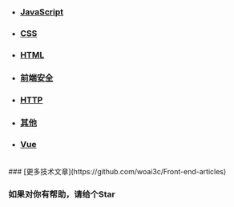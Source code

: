 * ### [JavaScript](https://github.com/woai3c/Front-end-basic-knowledge/blob/master/JavaSciprt.md)
* ### [CSS](https://github.com/woai3c/Front-end-basic-knowledge/blob/master/CSS.md)
* ### [HTML](https://github.com/woai3c/Front-end-basic-knowledge/blob/master/HTML.md)
* ### [前端安全](https://github.com/woai3c/Front-end-basic-knowledge/blob/master/%E5%89%8D%E7%AB%AF%E5%AE%89%E5%85%A8.md)
* ### [HTTP](https://github.com/woai3c/Front-end-basic-knowledge/blob/master/HTTP.md)
* ### [其他](https://github.com/woai3c/Front-end-basic-knowledge/blob/master/%E5%85%B6%E4%BB%96.md)
* ### [Vue](https://github.com/woai3c/Front-end-basic-knowledge/blob/master/vue.md)

<br>
### [更多技术文章](https://github.com/woai3c/Front-end-articles)

### 如果对你有帮助，请给个Star
